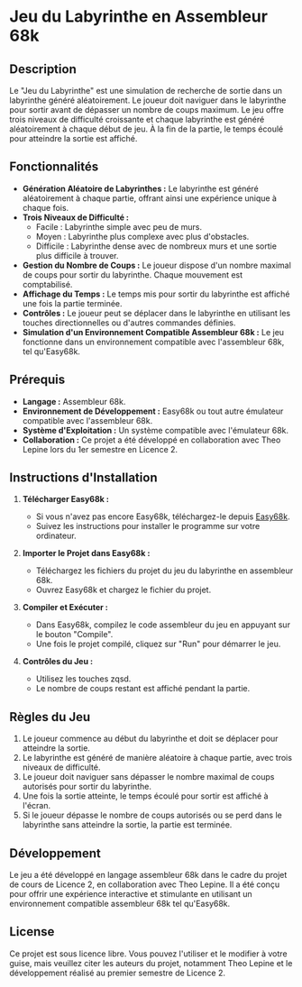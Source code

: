 
# Jeu du Labyrinthe en Assembleur 68k

## Description

Le "Jeu du Labyrinthe" est une simulation de recherche de sortie dans un labyrinthe généré aléatoirement. Le joueur doit naviguer dans le labyrinthe pour sortir avant de dépasser un nombre de coups maximum. Le jeu offre trois niveaux de difficulté croissante et chaque labyrinthe est généré aléatoirement à chaque début de jeu. À la fin de la partie, le temps écoulé pour atteindre la sortie est affiché.

## Fonctionnalités

- **Génération Aléatoire de Labyrinthes :** Le labyrinthe est généré aléatoirement à chaque partie, offrant ainsi une expérience unique à chaque fois.
- **Trois Niveaux de Difficulté :**
  - Facile : Labyrinthe simple avec peu de murs.
  - Moyen : Labyrinthe plus complexe avec plus d'obstacles.
  - Difficile : Labyrinthe dense avec de nombreux murs et une sortie plus difficile à trouver.
- **Gestion du Nombre de Coups :** Le joueur dispose d'un nombre maximal de coups pour sortir du labyrinthe. Chaque mouvement est comptabilisé.
- **Affichage du Temps :** Le temps mis pour sortir du labyrinthe est affiché une fois la partie terminée.
- **Contrôles :** Le joueur peut se déplacer dans le labyrinthe en utilisant les touches directionnelles ou d'autres commandes définies.
- **Simulation d'un Environnement Compatible Assembleur 68k :** Le jeu fonctionne dans un environnement compatible avec l'assembleur 68k, tel qu'Easy68k.

## Prérequis

- **Langage :** Assembleur 68k.
- **Environnement de Développement :** Easy68k ou tout autre émulateur compatible avec l'assembleur 68k.
- **Système d'Exploitation :** Un système compatible avec l'émulateur 68k.
- **Collaboration :** Ce projet a été développé en collaboration avec Theo Lepine lors du 1er semestre en Licence 2.

## Instructions d'Installation

1. **Télécharger Easy68k :**
   - Si vous n'avez pas encore Easy68k, téléchargez-le depuis [Easy68k](http://www.easy68k.com/).
   - Suivez les instructions pour installer le programme sur votre ordinateur.

2. **Importer le Projet dans Easy68k :**
   - Téléchargez les fichiers du projet du jeu du labyrinthe en assembleur 68k.
   - Ouvrez Easy68k et chargez le fichier du projet.

3. **Compiler et Exécuter :**
   - Dans Easy68k, compilez le code assembleur du jeu en appuyant sur le bouton "Compile".
   - Une fois le projet compilé, cliquez sur "Run" pour démarrer le jeu.

4. **Contrôles du Jeu :**
   - Utilisez les touches zqsd.
   - Le nombre de coups restant est affiché pendant la partie.

## Règles du Jeu

1. Le joueur commence au début du labyrinthe et doit se déplacer pour atteindre la sortie.
2. Le labyrinthe est généré de manière aléatoire à chaque partie, avec trois niveaux de difficulté.
3. Le joueur doit naviguer sans dépasser le nombre maximal de coups autorisés pour sortir du labyrinthe.
4. Une fois la sortie atteinte, le temps écoulé pour sortir est affiché à l'écran.
5. Si le joueur dépasse le nombre de coups autorisés ou se perd dans le labyrinthe sans atteindre la sortie, la partie est terminée.

## Développement

Le jeu a été développé en langage assembleur 68k dans le cadre du projet de cours de Licence 2, en collaboration avec Theo Lepine. Il a été conçu pour offrir une expérience interactive et stimulante en utilisant un environnement compatible assembleur 68k tel qu'Easy68k.

## License

Ce projet est sous licence libre. Vous pouvez l'utiliser et le modifier à votre guise, mais veuillez citer les auteurs du projet, notamment Theo Lepine et le développement réalisé au premier semestre de Licence 2.